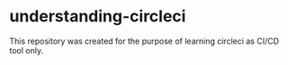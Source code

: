 # understanding-circleci
This repository was created for the purpose of learning circleci as CI/CD tool only.
